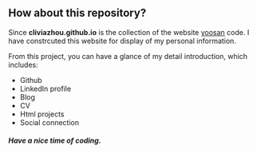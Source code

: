## How about this repository?

Since **cliviazhou.github.io** is the collection of the website [yoosan](http://yoosan.me) code. I have constrcuted this website for display of my personal information.

From this project, you can have a glance of my detail introduction, which includes:

+ Github
+ LinkedIn profile
+ Blog
+ CV
+ Html projects
+ Social connection

##### Have a nice time of coding.
